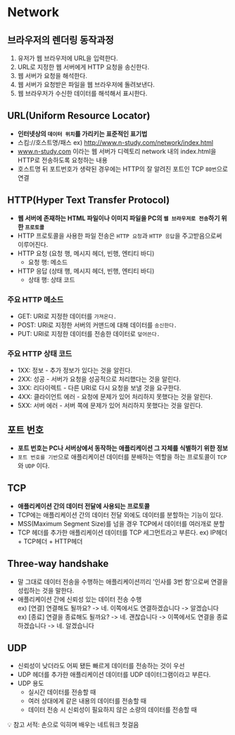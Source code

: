 # Network

## 브라우저의 렌더링 동작과정

1. 유저가 웹 브라우저에 URL을 입력한다. 
2. URL로 지정한 웹 서버에게 HTTP 요청을 송신한다. 
3. 웹 서버가 요청을 해석한다. 
4. 웹 서버가 요청받은 파일을 웹 브라우저에 돌려보낸다. 
5. 웹 브라우저가 수신한 데이터를 해석해서 표시한다.

## URL(Uniform Resource Locator)

- **인터넷상의 `데이터 위치`를 가리키는 표준적인 표기법**
- 스킴://호스트명/패스 ex) http://www.n-study.com/network/index.html
- www.n-study.com 이라는 웹 서버가 디렉토리 network 내의 index.html을 HTTP로 전송하도록 요청하는 내용
- 호스트명 뒤 포트번호가 생략된 경우에는 HTTP의 잘 알려진 포트인 TCP `80번`으로 연결

## HTTP(Hyper Text Transfer Protocol)

- **웹 서버에 존재하는 HTML 파일이나 이미지 파일을 PC의 `웹 브라우저로 전송`하기 위한 `프로토콜`**
- HTTP 프로토콜을 사용한 파일 전송은 `HTTP 요청`과 `HTTP 응답`을 주고받음으로써 이루어진다. 
- HTTP 요청 (요청 행, 메시지 헤더, 빈행, 엔티티 바디)
    - 요청 행: 메소드
- HTTP 응답 (상태 행, 메시지 헤더, 빈행, 엔티티 바디)
    - 상태 행: 상태 코드

### 주요 HTTP 메소드

 - GET: URI로 지정한 데이터를 `가져온다.` 
 - POST: URI로 지정한 서버의 커맨드에 대해 데이터를 `송신한다.` 
 - PUT: URI로 지정한 데이터를 전송한 데이터로 `덮어쓴다.` 

 ### 주요 HTTP 상태 코드

 - 1XX: 정보 - 추가 정보가 있다는 것을 알린다. 
 - 2XX: 성공 - 서버가 요청을 성공적으로 처리했다는 것을 알린다. 
 - 3XX: 리다이렉트 - 다른 URI로 다시 요청을 보낼 것을 요구한다. 
 - 4XX: 클라이언트 에러 - 요청에 문제가 있어 처리하지 못했다는 것을 알린다. 
 - 5XX: 서버 에러 - 서버 쪽에 문제가 있어 처리하지 못했다는 것을 알린다.

## 포트 번호
- **포트 번호는 PC나 서버상에서 동작하는 애플리케이션 그 자체를 식별하기 위한 정보**
- `포트 번호를 기반`으로 애플리케이션 데이터를 분배하는 역할을 하는 프로토콜이 `TCP`와 `UDP` 이다. 

 ## TCP

 - **애플리케이션 간의 데이터 전달에 사용되는 프로토콜**
 - TCP에는 애플리케이션 간의 데이터 전달 외에도 데이터를 분할하는 기능이 있다. 
 - MSS(Maximum Segment Size)를 넘을 경우 TCP에서 데이터를 여러개로 분할
 - TCP 헤더를 추가한 애플리케이션 데이터를 TCP 세그먼트라고 부른다. 
 ex) IP헤더 + TCP헤더 + HTTP헤더

 ## Three-way handshake

 - 말 그대로 데이터 전송을 수행하는 애플리케이션끼리 '인사를 3번 함'으로써 연결을 성립하는 것을 말한다. 
 - 애플리케이션 간에 신뢰성 있는 데이터 전송 수행<br>
 ex) [연결] 연결해도 될까요? -> 네. 이쪽에서도 연결하겠습니다 -> 알겠습니다<br> 
 ex) [종료] 연결을 종료해도 될까요? -> 네. 괜찮습니다 -> 이쪽에서도 연결을 종료하겠습니다 -> 네. 알겠습니다

## UDP

- 신뢰성이 낮더라도 어찌 됐든 빠르게 데이터를 전송하는 것이 우선
- UDP 헤더를 추가한 애플리케이션 데이터를 UDP 데이터그램이라고 부른다.
- UDP 용도
    - 실시간 데이터를 전송할 때 
    - 여러 상대에게 같은 내용의 데이터를 전송할 때 
    - 데이터 전송 시 신뢰성이 필요하지 않은 소량의 데이터를 전송할 때



 💡 참고 서적: 손으로 익히며 배우는 네트워크 첫걸음






